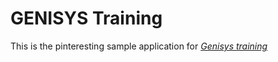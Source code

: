 # GENISYS Training

This is the pinteresting sample application for
[*Genisys training*](http://genisystraining.com)
